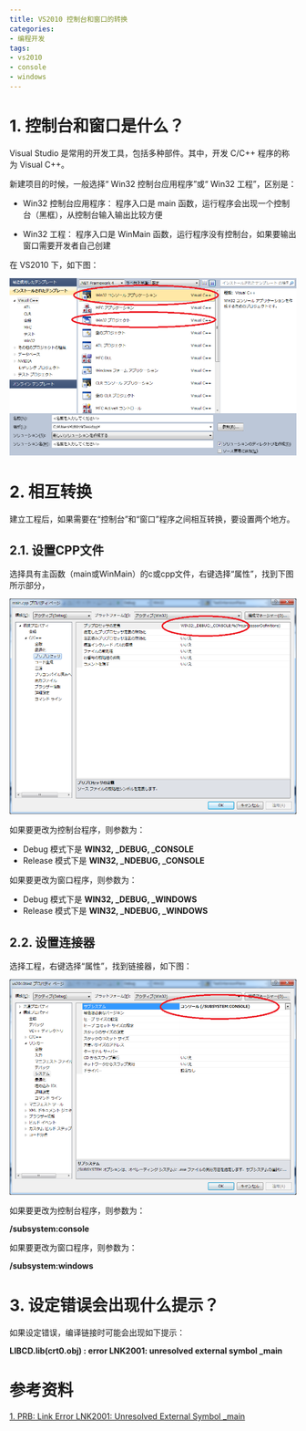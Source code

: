 ```yaml
---
title: VS2010 控制台和窗口的转换
categories: 
- 编程开发
tags: 
- vs2010
- console
- windows
---
```


# 1. 控制台和窗口是什么？

Visual Studio 是常用的开发工具，包括多种部件。其中，开发 C/C++ 程序的称为 Visual C++。

新建项目的时候，一般选择“ Win32 控制台应用程序”或“ Win32 工程”，区别是：

* Win32 控制台应用程序： 程序入口是 main 函数，运行程序会出现一个控制台（黑框），从控制台输入输出比较方便

* Win32 工程： 程序入口是 WinMain 函数，运行程序没有控制台，如果要输出窗口需要开发者自己创建

在 VS2010 下，如下图：

![VS2010新建工程](/images/20150529/createproject.png)




# 2. 相互转换

建立工程后，如果需要在“控制台”和“窗口”程序之间相互转换，要设置两个地方。

## 2.1. 设置CPP文件

选择具有主函数（main或WinMain）的c或cpp文件，右键选择“属性”，找到下图所示部分，

![设置cpp文件](/images/20150529/cpp.png)

如果要更改为控制台程序，则参数为：

* Debug 模式下是 **WIN32, _DEBUG, _CONSOLE**
* Release 模式下是 **WIN32, _NDEBUG, _CONSOLE**

如果要更改为窗口程序，则参数为：

* Debug 模式下是 **WIN32, _DEBUG, _WINDOWS**
* Release 模式下是 **WIN32, _NDEBUG, _WINDOWS**

## 2.2. 设置连接器

选择工程，右键选择“属性”，找到链接器，如下图：

![设置连接器](/images/20150529/linker.png)

如果要更改为控制台程序，则参数为：

**/subsystem:console**

如果要更改为窗口程序，则参数为：

**/subsystem:windows**




# 3. 设定错误会出现什么提示？

如果设定错误，编译链接时可能会出现如下提示：

**LIBCD.lib(crt0.obj) : error LNK2001: unresolved external symbol _main**

# 参考资料

[1. PRB: Link Error LNK2001: Unresolved External Symbol _main](https://support.microsoft.com/en-us/kb/291952)

